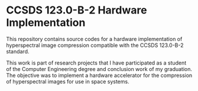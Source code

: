 # CCSDS 123.0-B-2 Hardware Implementation

This repository contains source codes for a hardware implementation of hyperspectral image compression compatible with the CCSDS 123.0-B-2 standard.
 
This work is part of research projects that I have participated as a student of the Computer Engineering degree and conclusion work of my graduation. The objective was to implement a hardware accelerator for the compression of hyperspectral images for use in space systems. 
